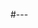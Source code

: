 #---

<!--
name: Wouter Haverals
role: Instructor
email: wouter.haverals@princeton.edu
photo: wouter.jpg
---

Office Hours: 1-2pm on Tuesdays and Thursdays, come find me at the [Tiger Tea Room](https://dining.princeton.edu/where-eat/locations/tiger-tea-room)!

[Schedule an appointment](#){: .btn .btn-outline }
-->
